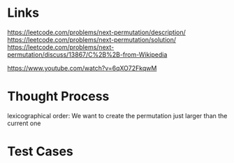 # Links
https://leetcode.com/problems/next-permutation/description/
https://leetcode.com/problems/next-permutation/solution/
https://leetcode.com/problems/next-permutation/discuss/13867/C%2B%2B-from-Wikipedia

https://www.youtube.com/watch?v=6qXO72FkqwM

# Thought Process
lexicographical order: We want to create the permutation just larger than the current one

# Test Cases

